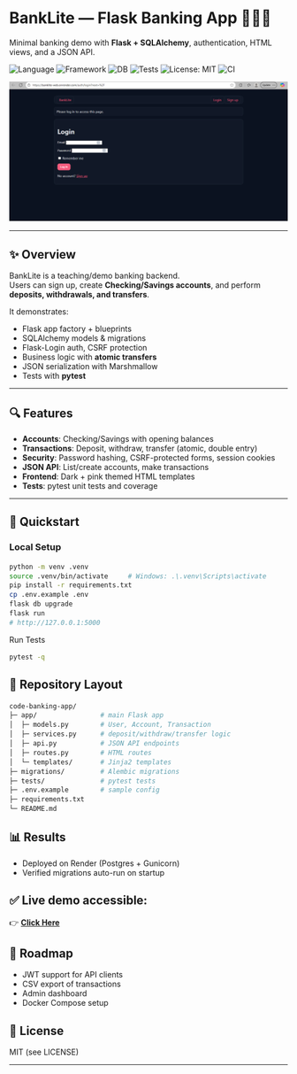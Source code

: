# BankLite — Flask Banking App 🏦🌙💖  
Minimal banking demo with **Flask + SQLAlchemy**, authentication, HTML views, and a JSON API.

![Language](https://img.shields.io/badge/language-Python-blue.svg)
![Framework](https://img.shields.io/badge/framework-Flask-black.svg)
![DB](https://img.shields.io/badge/database-Postgres-7957D5.svg)
![Tests](https://img.shields.io/badge/tests-pytest-6aa84f.svg)
![License: MIT](https://img.shields.io/badge/License-MIT-green.svg)
![CI](https://github.com/NoellaButi/code-banking-app/actions/workflows/ci.yml/badge.svg)

![BankLite Login Page](app/demo/banklite-app-demo.png)

---

## ✨ Overview
BankLite is a teaching/demo banking backend.  
Users can sign up, create **Checking/Savings accounts**, and perform **deposits, withdrawals, and transfers**.  

It demonstrates:
- Flask app factory + blueprints  
- SQLAlchemy models & migrations  
- Flask-Login auth, CSRF protection  
- Business logic with **atomic transfers**  
- JSON serialization with Marshmallow  
- Tests with **pytest**

---

## 🔍 Features
- **Accounts**: Checking/Savings with opening balances  
- **Transactions**: Deposit, withdraw, transfer (atomic, double entry)  
- **Security**: Password hashing, CSRF-protected forms, session cookies  
- **JSON API**: List/create accounts, make transactions  
- **Frontend**: Dark + pink themed HTML templates  
- **Tests**: pytest unit tests and coverage  

---

## 🚦 Quickstart

### Local Setup
```bash
python -m venv .venv
source .venv/bin/activate     # Windows: .\.venv\Scripts\activate
pip install -r requirements.txt
cp .env.example .env
flask db upgrade
flask run
# http://127.0.0.1:5000
```
Run Tests
```bash
pytest -q
```

## 📁 Repository Layout
```bash
code-banking-app/
├─ app/                # main Flask app
│  ├─ models.py        # User, Account, Transaction
│  ├─ services.py      # deposit/withdraw/transfer logic
│  ├─ api.py           # JSON API endpoints
│  ├─ routes.py        # HTML routes
│  └─ templates/       # Jinja2 templates
├─ migrations/         # Alembic migrations
├─ tests/              # pytest tests
├─ .env.example        # sample config
├─ requirements.txt
└─ README.md
```

## 📊 Results
- Deployed on Render (Postgres + Gunicorn)
- Verified migrations auto-run on startup

## ✅ Live demo accessible:
👉 [**Click Here**](https://banklite-web.onrender.com/auth/login?next=%2F) 

## 🔮 Roadmap
- JWT support for API clients
- CSV export of transactions
- Admin dashboard
- Docker Compose setup

## 📜 License
MIT (see LICENSE)

---
